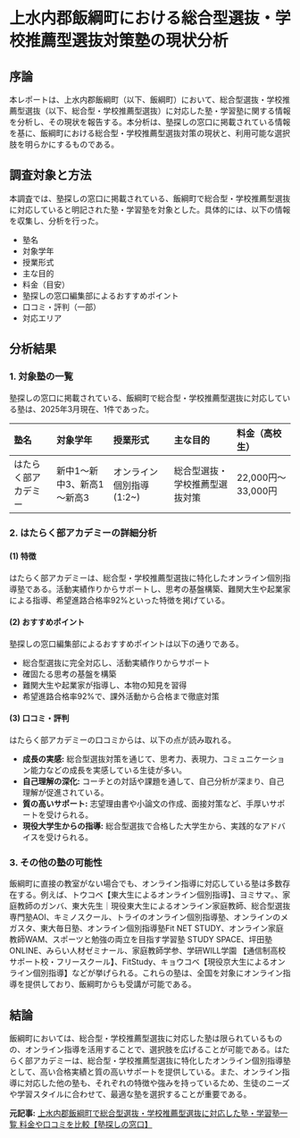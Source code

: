 # 上水内郡飯綱町における総合型選抜・学校推薦型選抜対策塾の現状分析

## 序論

本レポートは、上水内郡飯綱町（以下、飯綱町）において、総合型選抜・学校推薦型選抜（以下、総合型・学校推薦型選抜）に対応した塾・学習塾に関する情報を分析し、その現状を報告する。本分析は、塾探しの窓口に掲載されている情報を基に、飯綱町における総合型・学校推薦型選抜対策の現状と、利用可能な選択肢を明らかにするものである。

## 調査対象と方法

本調査では、塾探しの窓口に掲載されている、飯綱町で総合型・学校推薦型選抜に対応していると明記された塾・学習塾を対象とした。具体的には、以下の情報を収集し、分析を行った。

* 塾名
* 対象学年
* 授業形式
* 主な目的
* 料金（目安）
* 塾探しの窓口編集部によるおすすめポイント
* 口コミ・評判（一部）
* 対応エリア

## 分析結果

### 1. 対象塾の一覧

塾探しの窓口に掲載されている、飯綱町で総合型・学校推薦型選抜に対応している塾は、2025年3月現在、1件であった。

| 塾名 | 対象学年 | 授業形式 | 主な目的 | 料金（高校生） |
| :-------------------- | :------------------------------------- | :-------------------- | :------------------------------------- | :------------- |
| はたらく部アカデミー | 新中1～新中3、新高1～新高3 | オンライン個別指導(1:2~) | 総合型選抜・学校推薦型選抜対策 | 22,000円～33,000円 |

### 2. はたらく部アカデミーの詳細分析

#### (1) 特徴

はたらく部アカデミーは、総合型・学校推薦型選抜に特化したオンライン個別指導塾である。活動実績作りからサポートし、思考の基盤構築、難関大生や起業家による指導、希望進路合格率92%といった特徴を掲げている。

#### (2) おすすめポイント

塾探しの窓口編集部によるおすすめポイントは以下の通りである。

* 総合型選抜に完全対応し、活動実績作りからサポート
* 確固たる思考の基盤を構築
* 難関大生や起業家が指導し、本物の知見を習得
* 希望進路合格率92%で、課外活動から合格まで徹底対策

#### (3) 口コミ・評判

はたらく部アカデミーの口コミからは、以下の点が読み取れる。

* **成長の実感:** 総合型選抜対策を通じて、思考力、表現力、コミュニケーション能力などの成長を実感している生徒が多い。
* **自己理解の深化:** コーチとの対話や課題を通して、自己分析が深まり、自己理解が促進されている。
* **質の高いサポート:** 志望理由書や小論文の作成、面接対策など、手厚いサポートを受けられる。
* **現役大学生からの指導:** 総合型選抜で合格した大学生から、実践的なアドバイスを受けられる。

### 3. その他の塾の可能性

飯綱町に直接の教室がない場合でも、オンライン指導に対応している塾は多数存在する。例えば、トウコベ【東大生によるオンライン個別指導】、ヨミサマ。、家庭教師のガンバ、東大先生｜現役東大生によるオンライン家庭教師、総合型選抜専門塾AOI、キミノスクール、トライのオンライン個別指導塾、オンラインのメガスタ、東大毎日塾、オンライン個別指導塾Fit NET STUDY、オンライン家庭教師WAM、スポーツと勉強の両立を目指す学習塾 STUDY SPACE、坪田塾ONLINE、みらい人材ゼミナール、家庭教師学参、学研WILL学園 【通信制高校サポート校・フリースクール】、FitStudy、キョウコベ【現役京大生によるオンライン個別指導】などが挙げられる。これらの塾は、全国を対象にオンライン指導を提供しており、飯綱町からも受講が可能である。

## 結論

飯綱町においては、総合型・学校推薦型選抜に対応した塾は限られているものの、オンライン指導を活用することで、選択肢を広げることが可能である。はたらく部アカデミーは、総合型・学校推薦型選抜に特化したオンライン個別指導塾として、高い合格実績と質の高いサポートを提供している。また、オンライン指導に対応した他の塾も、それぞれの特徴や強みを持っているため、生徒のニーズや学習スタイルに合わせて、最適な塾を選択することが重要である。


**元記事:** [上水内郡飯綱町で総合型選抜・学校推薦型選抜に対応した塾・学習塾一覧 料金や口コミを比較【塾探しの窓口】](https://jyukumado.jp/nagano/ct-20590/sogo)